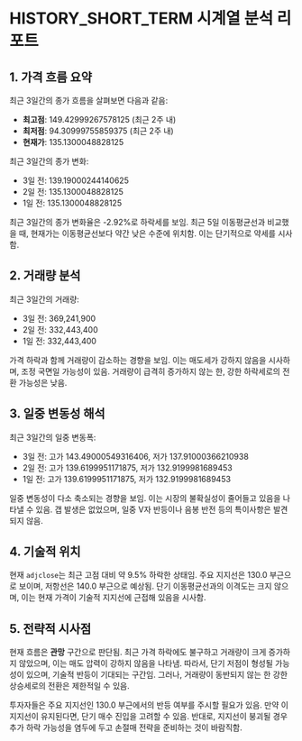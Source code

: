 # HISTORY_SHORT_TERM 시계열 분석 리포트

## 1. 가격 흐름 요약

최근 3일간의 종가 흐름을 살펴보면 다음과 같음:
- **최고점**: 149.42999267578125 (최근 2주 내)
- **최저점**: 94.30999755859375 (최근 2주 내)
- **현재가**: 135.1300048828125

최근 3일간의 종가 변화:
- 3일 전: 139.19000244140625
- 2일 전: 135.1300048828125
- 1일 전: 135.1300048828125

최근 3일간의 종가 변화율은 -2.92%로 하락세를 보임. 최근 5일 이동평균선과 비교했을 때, 현재가는 이동평균선보다 약간 낮은 수준에 위치함. 이는 단기적으로 약세를 시사함.

## 2. 거래량 분석

최근 3일간의 거래량:
- 3일 전: 369,241,900
- 2일 전: 332,443,400
- 1일 전: 332,443,400

가격 하락과 함께 거래량이 감소하는 경향을 보임. 이는 매도세가 강하지 않음을 시사하며, 조정 국면일 가능성이 있음. 거래량이 급격히 증가하지 않는 한, 강한 하락세로의 전환 가능성은 낮음.

## 3. 일중 변동성 해석

최근 3일간의 일중 변동폭:
- 3일 전: 고가 143.49000549316406, 저가 137.91000366210938
- 2일 전: 고가 139.6199951171875, 저가 132.9199981689453
- 1일 전: 고가 139.6199951171875, 저가 132.9199981689453

일중 변동성이 다소 축소되는 경향을 보임. 이는 시장의 불확실성이 줄어들고 있음을 나타낼 수 있음. 갭 발생은 없었으며, 일중 V자 반등이나 음봉 반전 등의 특이사항은 발견되지 않음.

## 4. 기술적 위치

현재 `adjclose`는 최근 고점 대비 약 9.5% 하락한 상태임. 주요 지지선은 130.0 부근으로 보이며, 저항선은 140.0 부근으로 예상됨. 단기 이동평균선과의 이격도는 크지 않으며, 이는 현재 가격이 기술적 지지선에 근접해 있음을 시사함.

## 5. 전략적 시사점

현재 흐름은 **관망** 구간으로 판단됨. 최근 가격 하락에도 불구하고 거래량이 크게 증가하지 않았으며, 이는 매도 압력이 강하지 않음을 나타냄. 따라서, 단기 저점이 형성될 가능성이 있으며, 기술적 반등이 기대되는 구간임. 그러나, 거래량이 동반되지 않는 한 강한 상승세로의 전환은 제한적일 수 있음.

투자자들은 주요 지지선인 130.0 부근에서의 반등 여부를 주시할 필요가 있음. 만약 이 지지선이 유지된다면, 단기 매수 진입을 고려할 수 있음. 반대로, 지지선이 붕괴될 경우 추가 하락 가능성을 염두에 두고 손절매 전략을 준비하는 것이 바람직함.